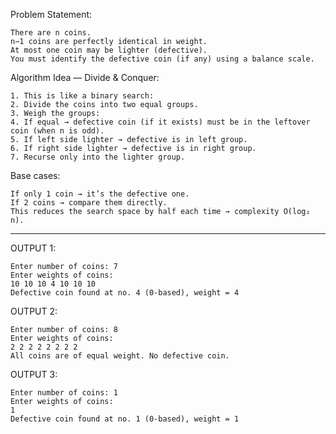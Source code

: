 Problem Statement:

    There are n coins.
    n−1 coins are perfectly identical in weight.
    At most one coin may be lighter (defective).
    You must identify the defective coin (if any) using a balance scale.


Algorithm Idea — Divide & Conquer:

    1. This is like a binary search:
    2. Divide the coins into two equal groups.
    3. Weigh the groups:
    4. If equal → defective coin (if it exists) must be in the leftover coin (when n is odd).
    5. If left side lighter → defective is in left group.
    6. If right side lighter → defective is in right group.
    7. Recurse only into the lighter group.

Base cases:

    If only 1 coin → it’s the defective one.
    If 2 coins → compare them directly.
    This reduces the search space by half each time → complexity O(log₂ n).

______________________________________________________________________________________________

OUTPUT 1:

    Enter number of coins: 7
    Enter weights of coins:
    10 10 10 4 10 10 10
    Defective coin found at no. 4 (0-based), weight = 4

OUTPUT 2:

    Enter number of coins: 8
    Enter weights of coins:
    2 2 2 2 2 2 2 2
    All coins are of equal weight. No defective coin.

OUTPUT 3:

    Enter number of coins: 1
    Enter weights of coins:
    1
    Defective coin found at no. 1 (0-based), weight = 1
